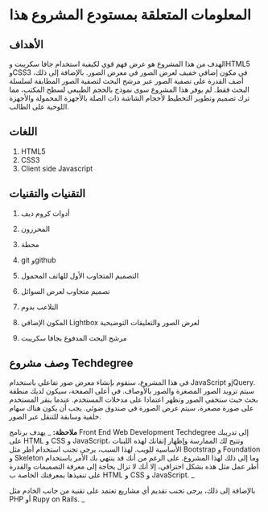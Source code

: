 # المعلومات المتعلقة بمستودع المشروع هذا
## الأهداف
  الهدف من هذا المشروع هو عرض فهم قوي لكيفية استخدام جافا سكريبت وHTML5 وCSS3 في مكون إضافي خفيف لعرض الصور في معرض الصور. بالإضافة إلى ذلك، أضف القدرة على تصفية الصور عبر مرشح البحث لتصفية الصور المطابقة لسلسلة البحث فقط. لم يوفر هذا المشروع سوى نموذج بالحجم الطبيعي لسطح المكتب، مما ترك تصميم وتطوير التخطيط لأحجام الشاشة ذات الصلة بالأجهزة المحمولة والأجهزة اللوحية على الطالب.
## اللغات
  1. HTML5
  2. CSS3
  3. Client side Javascript

## التقنيات والتقنيات
  1. أدوات كروم ديف

2. المحررون

3. محطة

4. git وgithub

5. التصميم المتجاوب الأول للهاتف المحمول

6. تصميم متجاوب لعرض السوائل

7. التلاعب بدوم

8. المكون الإضافي Lightbox لعرض الصور والتعليقات التوضيحية

9. مرشح البحث المدفوع بجافا سكريبت
## وصف مشروع Techdegree

في هذا المشروع، ستقوم بإنشاء معرض صور تفاعلي باستخدام JavaScript وjQuery. سيتم تزويد الصور المصغرة والصور بالأوصاف. في أعلى الصفحة، سيكون لديك منطقة بحث حيث ستخفي الصور وتظهر اعتمادا على مدخلات المستخدم. عندما ينقر المستخدم على صورة مصغرة، سيتم عرض الصورة في صندوق ضوئي. يجب أن يكون هناك سهام خلفية وسابقة للتنقل عبر الصور.

**ملاحظة:** _ يهدف برنامج Front End Web Development Techdegree إلى تدريبك على HTML و CSS و JavaScript، وتتيح لك الممارسة وإظهار إتقانك لهذه اللبنات الأساسية للويب. لهذا السبب، يرجى تجنب استخدام أطر مثل Bootstrap و Foundation و Skeleton وما إلى ذلك لهذا المشروع. على الرغم من أنك قد ينتهي بك الأمر باستخدام أطر عمل مثل هذه بشكل احترافي، إلا أنك لا تزال بحاجة إلى معرفة التصميمات والقدرة على تنفيذها بمعرفتك الخاصة ب HTML و CSS و JavaScript. _

بالإضافة إلى ذلك، يرجى تجنب تقديم أي مشاريع تعتمد على تقنية من جانب الخادم مثل PHP أو Rupy on Rails. _